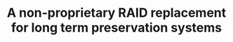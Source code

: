 ---
abstract: null
creators:
- Samuel Goebert
- Alain Sarti
date: null
document_url: https://services.phaidra.univie.ac.at/api/object/o:294263/download
grand_parent: iPRES
institutions: []
keywords:
- singapore
landing_page_url: https://phaidra.univie.ac.at/o:294263
language: eng
layout: publication
license: CC BY-SA 3.0 AT
notes_url: null
parent: iPRES 2011
publication_type: paper
size: 531145
slides_url: null
source_name: iPRES
stream_url: null
title: A non-proprietary RAID replacement for long term preservation systems
year: 2011
---